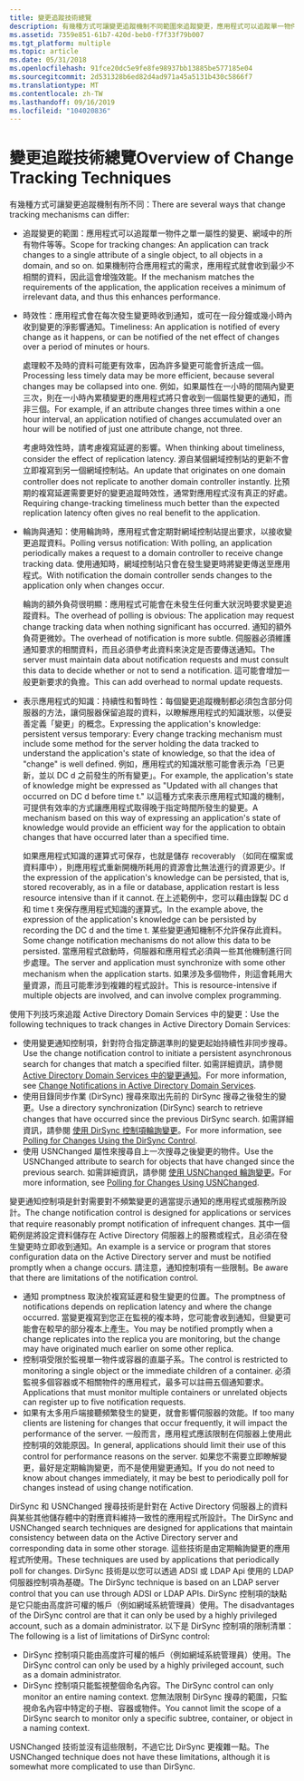 ```yaml
---
title: 變更追蹤技術總覽
description: 有幾種方式可讓變更追蹤機制不同範圍來追蹤變更，應用程式可以追蹤單一物件的單一屬性變更、網域中的所有物件等等。
ms.assetid: 7359e851-61b7-420d-beb0-f7f33f79b007
ms.tgt_platform: multiple
ms.topic: article
ms.date: 05/31/2018
ms.openlocfilehash: 91fce20dc5e9fe8fe98937bb13885be577185e04
ms.sourcegitcommit: 2d531328b6ed82d4ad971a45a5131b430c5866f7
ms.translationtype: MT
ms.contentlocale: zh-TW
ms.lasthandoff: 09/16/2019
ms.locfileid: "104020836"
---
```

# <a name="overview-of-change-tracking-techniques"></a><span data-ttu-id="79a2c-103">變更追蹤技術總覽</span><span class="sxs-lookup"><span data-stu-id="79a2c-103">Overview of Change Tracking Techniques</span></span>

<span data-ttu-id="79a2c-104">有幾種方式可讓變更追蹤機制有所不同：</span><span class="sxs-lookup"><span data-stu-id="79a2c-104">There are several ways that change tracking mechanisms can differ:</span></span>

-   <span data-ttu-id="79a2c-105">追蹤變更的範圍：應用程式可以追蹤單一物件之單一屬性的變更、網域中的所有物件等等。</span><span class="sxs-lookup"><span data-stu-id="79a2c-105">Scope for tracking changes: An application can track changes to a single attribute of a single object, to all objects in a domain, and so on.</span></span> <span data-ttu-id="79a2c-106">如果機制符合應用程式的需求，應用程式就會收到最少不相關的資料，因此這會增強效能。</span><span class="sxs-lookup"><span data-stu-id="79a2c-106">If the mechanism matches the requirements of the application, the application receives a minimum of irrelevant data, and thus this enhances performance.</span></span>
-   <span data-ttu-id="79a2c-107">時效性：應用程式會在每次發生變更時收到通知，或可在一段分鐘或幾小時內收到變更的淨影響通知。</span><span class="sxs-lookup"><span data-stu-id="79a2c-107">Timeliness: An application is notified of every change as it happens, or can be notified of the net effect of changes over a period of minutes or hours.</span></span>

    <span data-ttu-id="79a2c-108">處理較不及時的資料可能更有效率，因為許多變更可能會折迭成一個。</span><span class="sxs-lookup"><span data-stu-id="79a2c-108">Processing less timely data may be more efficient, because several changes may be collapsed into one.</span></span> <span data-ttu-id="79a2c-109">例如，如果屬性在一小時的間隔內變更三次，則在一小時內累積變更的應用程式將只會收到一個屬性變更的通知，而非三個。</span><span class="sxs-lookup"><span data-stu-id="79a2c-109">For example, if an attribute changes three times within a one hour interval, an application notified of changes accumulated over an hour will be notified of just one attribute change, not three.</span></span>

    <span data-ttu-id="79a2c-110">考慮時效性時，請考慮複寫延遲的影響。</span><span class="sxs-lookup"><span data-stu-id="79a2c-110">When thinking about timeliness, consider the effect of replication latency.</span></span> <span data-ttu-id="79a2c-111">源自某個網域控制站的更新不會立即複寫到另一個網域控制站。</span><span class="sxs-lookup"><span data-stu-id="79a2c-111">An update that originates on one domain controller does not replicate to another domain controller instantly.</span></span> <span data-ttu-id="79a2c-112">比預期的複寫延遲需要更好的變更追蹤時效性，通常對應用程式沒有真正的好處。</span><span class="sxs-lookup"><span data-stu-id="79a2c-112">Requiring change-tracking timeliness much better than the expected replication latency often gives no real benefit to the application.</span></span>

-   <span data-ttu-id="79a2c-113">輪詢與通知：使用輪詢時，應用程式會定期對網域控制站提出要求，以接收變更追蹤資料。</span><span class="sxs-lookup"><span data-stu-id="79a2c-113">Polling versus notification: With polling, an application periodically makes a request to a domain controller to receive change tracking data.</span></span> <span data-ttu-id="79a2c-114">使用通知時，網域控制站只會在發生變更時將變更傳送至應用程式。</span><span class="sxs-lookup"><span data-stu-id="79a2c-114">With notification the domain controller sends changes to the application only when changes occur.</span></span>

    <span data-ttu-id="79a2c-115">輪詢的額外負荷很明顯：應用程式可能會在未發生任何重大狀況時要求變更追蹤資料。</span><span class="sxs-lookup"><span data-stu-id="79a2c-115">The overhead of polling is obvious: The application may request change tracking data when nothing significant has occurred.</span></span> <span data-ttu-id="79a2c-116">通知的額外負荷更微妙。</span><span class="sxs-lookup"><span data-stu-id="79a2c-116">The overhead of notification is more subtle.</span></span> <span data-ttu-id="79a2c-117">伺服器必須維護通知要求的相關資料，而且必須參考此資料來決定是否要傳送通知。</span><span class="sxs-lookup"><span data-stu-id="79a2c-117">The server must maintain data about notification requests and must consult this data to decide whether or not to send a notification.</span></span> <span data-ttu-id="79a2c-118">這可能會增加一般更新要求的負擔。</span><span class="sxs-lookup"><span data-stu-id="79a2c-118">This can add overhead to normal update requests.</span></span>

-   <span data-ttu-id="79a2c-119">表示應用程式的知識：持續性和暫時性：每個變更追蹤機制都必須包含部分伺服器的方法，讓伺服器保留追蹤的資料，以瞭解應用程式的知識狀態，以便妥善定義「變更」的概念。</span><span class="sxs-lookup"><span data-stu-id="79a2c-119">Expressing the application's knowledge: persistent versus temporary: Every change tracking mechanism must include some method for the server holding the data tracked to understand the application's state of knowledge, so that the idea of "change" is well defined.</span></span> <span data-ttu-id="79a2c-120">例如，應用程式的知識狀態可能會表示為「已更新，並以 DC d 之前發生的所有變更」。</span><span class="sxs-lookup"><span data-stu-id="79a2c-120">For example, the application's state of knowledge might be expressed as "Updated with all changes that occurred on DC d before time t."</span></span> <span data-ttu-id="79a2c-121">以這種方式來表示應用程式知識的機制，可提供有效率的方式讓應用程式取得晚于指定時間所發生的變更。</span><span class="sxs-lookup"><span data-stu-id="79a2c-121">A mechanism based on this way of expressing an application's state of knowledge would provide an efficient way for the application to obtain changes that have occurred later than a specified time.</span></span>

    <span data-ttu-id="79a2c-122">如果應用程式知識的運算式可保存，也就是儲存 recoverably （如同在檔案或資料庫中），則應用程式重新開機所耗用的資源會比無法進行的資源更少。</span><span class="sxs-lookup"><span data-stu-id="79a2c-122">If the expression of the application's knowledge can be persisted, that is, stored recoverably, as in a file or database, application restart is less resource intensive than if it cannot.</span></span> <span data-ttu-id="79a2c-123">在上述範例中，您可以藉由錄製 DC d 和 time t 來保存應用程式知識的運算式。</span><span class="sxs-lookup"><span data-stu-id="79a2c-123">In the example above, the expression of the application's knowledge can be persisted by recording the DC d and the time t.</span></span> <span data-ttu-id="79a2c-124">某些變更通知機制不允許保存此資料。</span><span class="sxs-lookup"><span data-stu-id="79a2c-124">Some change notification mechanisms do not allow this data to be persisted.</span></span> <span data-ttu-id="79a2c-125">當應用程式啟動時，伺服器和應用程式必須與一些其他機制進行同步處理。</span><span class="sxs-lookup"><span data-stu-id="79a2c-125">The server and application must synchronize with some other mechanism when the application starts.</span></span> <span data-ttu-id="79a2c-126">如果涉及多個物件，則這會耗用大量資源，而且可能牽涉到複雜的程式設計。</span><span class="sxs-lookup"><span data-stu-id="79a2c-126">This is resource-intensive if multiple objects are involved, and can involve complex programming.</span></span>

<span data-ttu-id="79a2c-127">使用下列技巧來追蹤 Active Directory Domain Services 中的變更：</span><span class="sxs-lookup"><span data-stu-id="79a2c-127">Use the following techniques to track changes in Active Directory Domain Services:</span></span>

-   <span data-ttu-id="79a2c-128">使用變更通知控制項，針對符合指定篩選準則的變更起始持續性非同步搜尋。</span><span class="sxs-lookup"><span data-stu-id="79a2c-128">Use the change notification control to initiate a persistent asynchronous search for changes that match a specified filter.</span></span> <span data-ttu-id="79a2c-129">如需詳細資訊，請參閱 [Active Directory Domain Services 中的變更通知](change-notifications-in-active-directory-domain-services.md)。</span><span class="sxs-lookup"><span data-stu-id="79a2c-129">For more information, see [Change Notifications in Active Directory Domain Services](change-notifications-in-active-directory-domain-services.md).</span></span>
-   <span data-ttu-id="79a2c-130">使用目錄同步作業 (DirSync) 搜尋來取出先前的 DirSync 搜尋之後發生的變更。</span><span class="sxs-lookup"><span data-stu-id="79a2c-130">Use a directory synchronization (DirSync) search to retrieve changes that have occurred since the previous DirSync search.</span></span> <span data-ttu-id="79a2c-131">如需詳細資訊，請參閱 [使用 DirSync 控制項輪詢變更](polling-for-changes-using-the-dirsync-control.md)。</span><span class="sxs-lookup"><span data-stu-id="79a2c-131">For more information, see [Polling for Changes Using the DirSync Control](polling-for-changes-using-the-dirsync-control.md).</span></span>
-   <span data-ttu-id="79a2c-132">使用 USNChanged 屬性來搜尋自上一次搜尋之後變更的物件。</span><span class="sxs-lookup"><span data-stu-id="79a2c-132">Use the USNChanged attribute to search for objects that have changed since the previous search.</span></span> <span data-ttu-id="79a2c-133">如需詳細資訊，請參閱 [使用 USNChanged 輪詢變更](polling-for-changes-using-usnchanged.md)。</span><span class="sxs-lookup"><span data-stu-id="79a2c-133">For more information, see [Polling for Changes Using USNChanged](polling-for-changes-using-usnchanged.md).</span></span>

<span data-ttu-id="79a2c-134">變更通知控制項是針對需要對不頻繁變更的適當提示通知的應用程式或服務所設計。</span><span class="sxs-lookup"><span data-stu-id="79a2c-134">The change notification control is designed for applications or services that require reasonably prompt notification of infrequent changes.</span></span> <span data-ttu-id="79a2c-135">其中一個範例是將設定資料儲存在 Active Directory 伺服器上的服務或程式，且必須在發生變更時立即收到通知。</span><span class="sxs-lookup"><span data-stu-id="79a2c-135">An example is a service or program that stores configuration data on the Active Directory server and must be notified promptly when a change occurs.</span></span> <span data-ttu-id="79a2c-136">請注意，通知控制項有一些限制。</span><span class="sxs-lookup"><span data-stu-id="79a2c-136">Be aware that there are limitations of the notification control.</span></span>

-   <span data-ttu-id="79a2c-137">通知 promptness 取決於複寫延遲和發生變更的位置。</span><span class="sxs-lookup"><span data-stu-id="79a2c-137">The promptness of notifications depends on replication latency and where the change occurred.</span></span> <span data-ttu-id="79a2c-138">當變更複寫到您正在監視的複本時，您可能會收到通知，但變更可能會在較早的部分複本上產生。</span><span class="sxs-lookup"><span data-stu-id="79a2c-138">You may be notified promptly when a change replicates into the replica you are monitoring, but the change may have originated much earlier on some other replica.</span></span>
-   <span data-ttu-id="79a2c-139">控制項受限於監視單一物件或容器的直屬子系。</span><span class="sxs-lookup"><span data-stu-id="79a2c-139">The control is restricted to monitoring a single object or the immediate children of a container.</span></span> <span data-ttu-id="79a2c-140">必須監視多個容器或不相關物件的應用程式，最多可以註冊五個通知要求。</span><span class="sxs-lookup"><span data-stu-id="79a2c-140">Applications that must monitor multiple containers or unrelated objects can register up to five notification requests.</span></span>
-   <span data-ttu-id="79a2c-141">如果有太多用戶端接聽頻繁發生的變更，就會影響伺服器的效能。</span><span class="sxs-lookup"><span data-stu-id="79a2c-141">If too many clients are listening for changes that occur frequently, it will impact the performance of the server.</span></span> <span data-ttu-id="79a2c-142">一般而言，應用程式應該限制在伺服器上使用此控制項的效能原因。</span><span class="sxs-lookup"><span data-stu-id="79a2c-142">In general, applications should limit their use of this control for performance reasons on the server.</span></span> <span data-ttu-id="79a2c-143">如果您不需要立即瞭解變更，最好是定期輪詢變更，而不是使用變更通知。</span><span class="sxs-lookup"><span data-stu-id="79a2c-143">If you do not need to know about changes immediately, it may be best to periodically poll for changes instead of using change notification.</span></span>

<span data-ttu-id="79a2c-144">DirSync 和 USNChanged 搜尋技術是針對在 Active Directory 伺服器上的資料與某些其他儲存體中的對應資料維持一致性的應用程式所設計。</span><span class="sxs-lookup"><span data-stu-id="79a2c-144">The DirSync and USNChanged search techniques are designed for applications that maintain consistency between data on the Active Directory server and corresponding data in some other storage.</span></span> <span data-ttu-id="79a2c-145">這些技術是由定期輪詢變更的應用程式所使用。</span><span class="sxs-lookup"><span data-stu-id="79a2c-145">These techniques are used by applications that periodically poll for changes.</span></span> <span data-ttu-id="79a2c-146">DirSync 技術是以您可以透過 ADSI 或 LDAP Api 使用的 LDAP 伺服器控制項為基礎。</span><span class="sxs-lookup"><span data-stu-id="79a2c-146">The DirSync technique is based on an LDAP server control that you can use through ADSI or LDAP APIs.</span></span> <span data-ttu-id="79a2c-147">DirSync 控制項的缺點是它只能由高度許可權的帳戶（例如網域系統管理員）使用。</span><span class="sxs-lookup"><span data-stu-id="79a2c-147">The disadvantages of the DirSync control are that it can only be used by a highly privileged account, such as a domain administrator.</span></span> <span data-ttu-id="79a2c-148">以下是 DirSync 控制項的限制清單：</span><span class="sxs-lookup"><span data-stu-id="79a2c-148">The following is a list of limitations of DirSync control:</span></span>

-   <span data-ttu-id="79a2c-149">DirSync 控制項只能由高度許可權的帳戶（例如網域系統管理員）使用。</span><span class="sxs-lookup"><span data-stu-id="79a2c-149">The DirSync control can only be used by a highly privileged account, such as a domain administrator.</span></span>
-   <span data-ttu-id="79a2c-150">DirSync 控制項只能監視整個命名內容。</span><span class="sxs-lookup"><span data-stu-id="79a2c-150">The DirSync control can only monitor an entire naming context.</span></span> <span data-ttu-id="79a2c-151">您無法限制 DirSync 搜尋的範圍，只監視命名內容中特定的子樹、容器或物件。</span><span class="sxs-lookup"><span data-stu-id="79a2c-151">You cannot limit the scope of a DirSync search to monitor only a specific subtree, container, or object in a naming context.</span></span>

<span data-ttu-id="79a2c-152">USNChanged 技術並沒有這些限制，不過它比 DirSync 更複雜一點。</span><span class="sxs-lookup"><span data-stu-id="79a2c-152">The USNChanged technique does not have these limitations, although it is somewhat more complicated to use than DirSync.</span></span>

 

 





